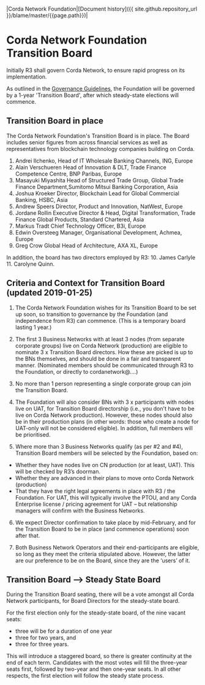 |Corda Network Foundation|[Document history]({{ site.github.repository_url }}/blame/master/{{page.path}})|

Corda Network Foundation Transition Board
=========================================

Initially R3 shall govern Corda Network, to ensure rapid progress on its implementation. 

As outlined in the [Governance Guidelines](https://corda.network/governance/governance-guidelines.html), the Foundation will be governed by a 1-year 'Transition Board', after which steady-state elections will commence.

Transition Board in place
-------------------------

The Corda Network Foundation's Transition Board is in place. The Board includes senior figures from across financial services as well as representatives from blockchain technology companies building on Corda.

1. Andrei Ilchenko, Head of IT Wholesale Banking Channels, ING, Europe
2. Alain Verschueren      Head of Innovation & DLT, Trade Finance Competence Centre, BNP Paribas, Europe
3. Masayuki Miyashita    Head of Structured Trade Group, Global Trade Finance Department,Sumitomo Mitsui Banking Corporation, Asia
4. Joshua Kroeker          Director, Blockchain Lead for Global Commercial Banking, HSBC, Asia
5. Andrew Speers            Director, Product and Innovation, NatWest, Europe
6. Jordane Rollin             Executive Director & Head, Digital Transformation, Trade Finance Global Products, Standard Chartered, Asia
7. Markus Tradt               Chief Technology Officer, B3i, Europe
8. Edwin Oversteeg         Manager, Organisational Development, Achmea, Europe
9. Greg Crow                   Global Head of Architecture, AXA XL, Europe

In addition, the board has two directors employed by R3: 
10. James Carlyle
11. Carolyne Quinn.

Criteria and Context for Transition Board (updated 2019-01-25)
----------------------------------------------------------------------

1. The Corda Network Foundation wishes for its Transition Board to be set up soon, so transition to governance by the Foundation (and independence from R3) can commence. (This is a temporary board lasting 1 year.)
 
2. The first 3 Business Networks with at least 3 nodes (from separate corporate groups) live on Corda Network (production) are eligible to nominate 3 x Transition Board directors.  How these are picked is up to the BNs themselves, and should be done in a fair and transparent manner. (Nominated members should be communicated through R3 to the Foundation, or directly to cordanetwork@....)
 
3. No more than 1 person representing a single corporate group can join the Transition Board.
 

4. The Foundation will also consider BNs with 3 x participants with nodes live on UAT, for Transition Board directorship (i.e., you don't have to be live on Corda Network production). However, these nodes should also be in their production plans (in other words: those who create a node for UAT-only will not be considered eligible). In addition, full members will be prioritised. 
 

5. Where more than 3 Business Networks qualify (as per #2 and #4), Transition Board members will be selected by the Foundation, based on:
* Whether they have nodes live on CN production (or at least, UAT). This will be checked by R3’s doorman.
* Whether they are advanced in their plans to move onto Corda Network (production)
* That they have the right legal agreements in place with R3 / the Foundation. For UAT, this will typically involve the PTOU, and any Corda Enterprise license / pricing agreement for UAT – but relationship managers will confirm with the Business Networks.
 

6. We expect Director confirmation to take place by mid-February, and for the Transition Board to be in place (and commence operations) soon after that.
 

7. Both Business Network Operators and their end-participants are eligible, so long as they meet the criteria stipulated above. However, the latter are our preference to be on the Board, since they are the ‘users’ of it.


Transition Board --> Steady State Board
---------------------------------------

During the Transition Board seating, there will be a vote amongst all Corda Network participants, for Board Directors for the steady-state board.

For the first election only for the steady-state board, of the nine vacant seats:
* three will be for a duration of one year
* three for two years, and 
* three for three years. 

This will introduce a staggered board, so there is greater continuity at the end of each term. Candidates with the most 
votes will fill the three-year seats first, followed by two-year and then one-year seats. In all other respects, the 
first election will follow the steady state process.
